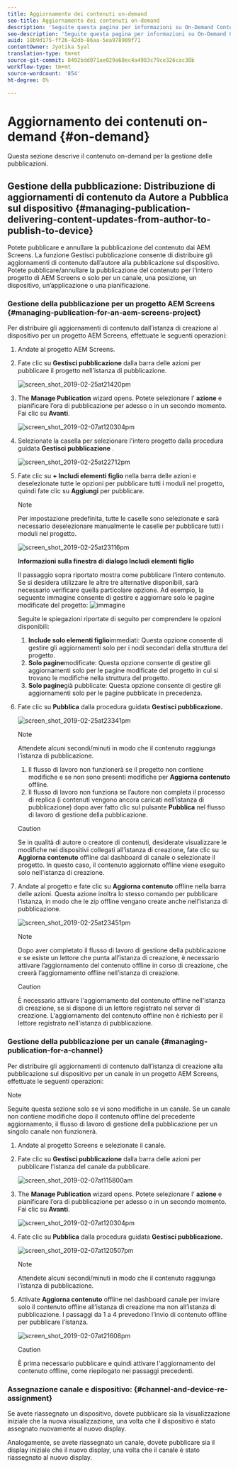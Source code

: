 ```yaml
---
title: Aggiornamento dei contenuti on-demand
seo-title: Aggiornamento dei contenuti on-demand
description: 'Seguite questa pagina per informazioni su On-Demand Content Update.  '
seo-description: 'Seguite questa pagina per informazioni su On-Demand Content Update.  '
uuid: 18b9d175-ff26-42db-86aa-5ea978909f71
contentOwner: Jyotika Syal
translation-type: tm+mt
source-git-commit: 8492bdd071ae029a68ec4a4983c79ce326cac38b
workflow-type: tm+mt
source-wordcount: '854'
ht-degree: 0%

---
```



# Aggiornamento dei contenuti on-demand {#on-demand}

Questa sezione descrive il contenuto on-demand per la gestione delle pubblicazioni.

## Gestione della pubblicazione: Distribuzione di aggiornamenti di contenuto da Autore a Pubblica sul dispositivo {#managing-publication-delivering-content-updates-from-author-to-publish-to-device}

Potete pubblicare e annullare la pubblicazione del contenuto dai AEM Screens. La funzione Gestisci pubblicazione consente di distribuire gli aggiornamenti di contenuto dall’autore alla pubblicazione sul dispositivo. Potete pubblicare/annullare la pubblicazione del contenuto per l’intero progetto di AEM Screens o solo per un canale, una posizione, un dispositivo, un’applicazione o una pianificazione.

### Gestione della pubblicazione per un progetto AEM Screens {#managing-publication-for-an-aem-screens-project}

Per distribuire gli aggiornamenti di contenuto dall’istanza di creazione al dispositivo per un progetto AEM Screens, effettuate le seguenti operazioni:

1. Andate al progetto AEM Screens.
1. Fate clic su **Gestisci pubblicazione** dalla barra delle azioni per pubblicare il progetto nell&#39;istanza di pubblicazione.

   ![screen_shot_2019-02-25at21420pm](assets/screen_shot_2019-02-25at21420pm.png)

1. The **Manage Publication** wizard opens. Potete selezionare l’ **azione** e pianificare l’ora di pubblicazione per adesso o in un secondo momento. Fai clic su **Avanti**.

   ![screen_shot_2019-02-07at120304pm](assets/screen_shot_2019-02-07at120304pm.png)

1. Selezionate la casella per selezionare l&#39;intero progetto dalla procedura guidata **Gestisci pubblicazione** .

   ![screen_shot_2019-02-25at22712pm](assets/screen_shot_2019-02-25at22712pm.png)

1. Fate clic su **+ Includi elementi figlio** nella barra delle azioni e deselezionate tutte le opzioni per pubblicare tutti i moduli nel progetto, quindi fate clic su **Aggiungi** per pubblicare.

   >[!NOTE]
   >
   >Per impostazione predefinita, tutte le caselle sono selezionate e sarà necessario deselezionare manualmente le caselle per pubblicare tutti i moduli nel progetto.

   ![screen_shot_2019-02-25at23116pm](assets/screen_shot_2019-02-25at23116pm.png)

   **Informazioni sulla finestra di dialogo Includi elementi figlio**

   Il passaggio sopra riportato mostra come pubblicare l’intero contenuto. Se si desidera utilizzare le altre tre alternative disponibili, sarà necessario verificare quella particolare opzione.
Ad esempio, la seguente immagine consente di gestire e aggiornare solo le pagine modificate del progetto:
   ![immagine](assets/author-publish-manage.png)

   Seguite le spiegazioni riportate di seguito per comprendere le opzioni disponibili:

   1. **Include solo elementi figlio**immediati:
Questa opzione consente di gestire gli aggiornamenti solo per i nodi secondari della struttura del progetto.
   1. **Solo pagine**modificate:
Questa opzione consente di gestire gli aggiornamenti solo per le pagine modificate del progetto in cui si trovano le modifiche nella struttura del progetto.
   1. **Solo pagine**già pubblicate:
Questa opzione consente di gestire gli aggiornamenti solo per le pagine pubblicate in precedenza.


1. Fate clic su **Pubblica** dalla procedura guidata **Gestisci pubblicazione.**

   ![screen_shot_2019-02-25at23341pm](assets/screen_shot_2019-02-25at23341pm.png)

   >[!NOTE]
   >
   >Attendete alcuni secondi/minuti in modo che il contenuto raggiunga l’istanza di pubblicazione.
   >
   >
   >    1. Il flusso di lavoro non funzionerà se il progetto non contiene modifiche e se non sono presenti modifiche per **Aggiorna contenuto** offline.
   >    1. Il flusso di lavoro non funziona se l’autore non completa il processo di replica (i contenuti vengono ancora caricati nell’istanza di pubblicazione) dopo aver fatto clic sul pulsante **Pubblica** nel flusso di lavoro di gestione della pubblicazione.


   >[!CAUTION]
   >Se in qualità di autore o creatore di contenuti, desiderate visualizzare le modifiche nei dispositivi collegati all’istanza di creazione, fate clic su **Aggiorna contenuto** offline dal dashboard di canale o selezionate il progetto. In questo caso, il contenuto aggiornato offline viene eseguito solo nell&#39;istanza di creazione.

1. Andate al progetto e fate clic su **Aggiorna contenuto** offline nella barra delle azioni. Questa azione inoltra lo stesso comando per pubblicare l’istanza, in modo che le zip offline vengano create anche nell’istanza di pubblicazione.

   ![screen_shot_2019-02-25at23451pm](assets/screen_shot_2019-02-25at23451pm.png)


   >[!NOTE]
   >
   >Dopo aver completato il flusso di lavoro di gestione della pubblicazione e se esiste un lettore che punta all’istanza di creazione, è necessario attivare l’aggiornamento del contenuto offline in corso di creazione, che creerà l’aggiornamento offline nell’istanza di creazione.

   >[!CAUTION]
   >
   >È necessario attivare l&#39;aggiornamento del contenuto offline nell&#39;istanza di creazione, se si dispone di un lettore registrato nel server di creazione. L&#39;aggiornamento del contenuto offline non è richiesto per il lettore registrato nell&#39;istanza di pubblicazione.

### Gestione della pubblicazione per un canale {#managing-publication-for-a-channel}

Per distribuire gli aggiornamenti di contenuto dall’istanza di creazione alla pubblicazione sul dispositivo per un canale in un progetto AEM Screens, effettuate le seguenti operazioni:

>[!NOTE]
>
>Seguite questa sezione solo se vi sono modifiche in un canale. Se un canale non contiene modifiche dopo il contenuto offline del precedente aggiornamento, il flusso di lavoro di gestione della pubblicazione per un singolo canale non funzionerà.

1. Andate al progetto Screens e selezionate il canale.
1. Fate clic su **Gestisci pubblicazione** dalla barra delle azioni per pubblicare l&#39;istanza del canale da pubblicare.

   ![screen_shot_2019-02-07at115800am](assets/screen_shot_2019-02-07at115800am.png)

1. The **Manage Publication** wizard opens. Potete selezionare l’ **azione** e pianificare l’ora di pubblicazione per adesso o in un secondo momento. Fai clic su **Avanti**.

   ![screen_shot_2019-02-07at120304pm](assets/screen_shot_2019-02-07at120304pm.png)

1. Fate clic su **Pubblica** dalla procedura guidata **Gestisci pubblicazione.**

   ![screen_shot_2019-02-07at120507pm](assets/screen_shot_2019-02-07at120507pm.png)

   >[!NOTE]
   >
   >Attendete alcuni secondi/minuti in modo che il contenuto raggiunga l’istanza di pubblicazione.

1. Attivate **Aggiorna contenuto** offline nel dashboard canale per inviare solo il contenuto offline all’istanza di creazione ma non all’istanza di pubblicazione. I passaggi da 1 a 4 prevedono l’invio di contenuto offline per pubblicare l’istanza.

   ![screen_shot_2019-02-07at21608pm](assets/screen_shot_2019-02-07at21608pm.png)

   >[!CAUTION]
   >
   >È prima necessario pubblicare e quindi attivare l&#39;aggiornamento del contenuto offline, come riepilogato nei passaggi precedenti.

### Assegnazione canale e dispositivo: {#channel-and-device-re-assignment}

Se avete riassegnato un dispositivo, dovete pubblicare sia la visualizzazione iniziale che la nuova visualizzazione, una volta che il dispositivo è stato assegnato nuovamente al nuovo display.

Analogamente, se avete riassegnato un canale, dovete pubblicare sia il display iniziale che il nuovo display, una volta che il canale è stato riassegnato al nuovo display.